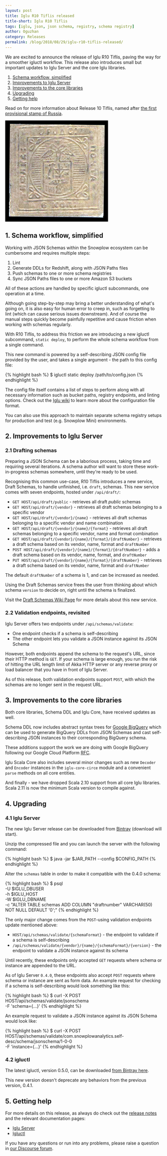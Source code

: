 ```yaml
---
layout: post
title: Iglu R10 Tiflis released
title-short: Iglu R10 Tiflis
tags: [iglu, json, json schema, registry, schema registry]
author: Oguzhan
category: Releases
permalink: /blog/2018/08/29/iglu-r10-tiflis-released/
---
```


We are excited to announce the release of Iglu R10 Tiflis, paving the way for a smoother igluctl workflow.
This release also introduces small but important updates to Iglu Server and the core Iglu libraries.

1. [Schema workflow, simplified](#schema-workflow-simplified)
2. [Improvements to Iglu Server](#server-improvements)
3. [Improvements to the core libraries](#core-improvements)
4. [Upgrading](#upgrading)
5. [Getting help](#help)

Read on for more information about Release 10 Tiflis, named after [the first provisional stamp of Russia][tiflis].

![tiflis-img][tiflis-img]

<!--more-->

<h2 id="schema-workflow-simplified">1. Schema workflow, simplified</h2>

Working with JSON Schemas within the Snowplow ecosystem can be cumbersome and requires multiple steps:

1. Lint
2. Generate DDLs for Redshift, along with JSON Paths files
3. Push schemas to one or more schema registries
4. Sync JSON Paths files to one or more Amazon S3 buckets

All of these actions are handled by specific igluctl subcommands, one operation at a time.

Although going step-by-step may bring a better understanding of what's going on, it is also easy for human error to creep in, such as forgetting to lint (which can cause serious issues downstream). And of course the manual steps quickly become painfully repetitive and cause friction when working with schemas regularly.

With R10 Tiflis, to address this friction we are introducing a new igluctl subcommand, `static deploy`, to perform the whole schema workflow from a single command.

This new command is powered by a self-describing JSON config file provided by the user, and takes a single argument - the path to this config file:

{% highlight bash %}
$ igluctl static deploy /path/to/config.json
{% endhighlight %}

The config file itself contains a list of steps to perform along with all necessary information such as bucket paths, registry endpoints, and linting options. Check out the [Iglu wiki][igluctl-wiki] to learn more about the configuration file format.

You can also use this approach to maintain separate schema registry setups for production and test (e.g. Snowplow Mini) environments.

<h2 id="server-improvements">2. Improvements to Iglu Server</h2>

<h3 id="draft-schemas">2.1 Drafting schemas</h3>

Preparing a JSON Schema can be a laborious process, taking time and requiring several iterations. A schema author will want to store these work-in-progress schemas somewhere, until they're ready to be used.

Recognising this common use-case, R10 Tiflis introduces a new service, Draft Schemas, to handle unfinished, i.e. `draft`, schemas. This new service comes with seven endpoints, hosted under `/api/draft/`:

* `GET HOST/api/draft/public` - retrieves all draft *public* schemas
* `GET HOST/api/draft/{vendor}` - retrieves all draft schemas belonging to a specific vendor
* `GET HOST/api/draft/{vendor}/{name}` - retrieves all draft schemas belonging to a specific vendor and name combination
* `GET HOST/api/draft/{vendor}/{name}/{format}` - retrieves all draft schemas belonging to a specific vendor, name and format combination
* `GET HOST/api/draft/{vendor}/{name}/{format}/{draftNumber}` - retrieves a draft schema based on its vendor, name, format and `draftNumber`
* `POST HOST/api/draft/{vendor}/{name}/{format}/{draftNumber}` - adds a draft schema based on its vendor, name, format, and `draftNumber`
* `PUT HOST/api/draft/{vendor}/{name}/{format}/{draftNumber}` - retrieves a draft schema based on its vendor, name, format and `draftNumber`

The default `draftNumber` of a schema is 1, and can be increased as needed.

Using the Draft Schemas service frees the user from thinking about which schema `version` to decide on, right until the schema is finalized.

Visit the [Draft Schemas Wiki Page][draft-schemas-wiki] for more details about this new service.

<h3 id="validation-methods">2.2 Validation endpoints, revisited</h3>

Iglu Server offers two endpoints under `/api/schemas/validate`:

* One endpoint checks if a schema is self-describing
* The other endpoint lets you validate a JSON instance against its JSON Schema

However, both endpoints append the schema to the request's URL, since their HTTP method is `GET`. If your schema is large enough, you run the risk of hitting the URL length limit of Akka HTTP server or any reverse proxy or load balancer that you have in front of Iglu Server.

As of this release, both validation endpoints support `POST`, with which the schemas are no longer sent in the request URL.

<h2 id="core-improvements">3. Improvements to the core libraries</h2>

Both core libraries, Schema DDL and Iglu Core, have received updates as well.

Schema DDL now includes abstract syntax trees for [Google BigQuery][bigquery] which can be used to generate BigQuery DDLs from JSON Schemas and cast self-describing JSON instances to their corresponding BigQuery schema.

These additions support the work we are doing with Google BigQuery following our Google Cloud Platform [RFC][rfc].

Iglu Scala Core also includes several minor changes such as new `Decoder` and `Encoder` instances in the `iglu-core-circe` module and a convenient `parse` methods on all core entities.

And finally - we have dropped Scala 2.10 support from all core Iglu libraries. Scala 2.11 is now the minimum Scala version to compile against.

<h2 id="upgrading">4. Upgrading</h2>

<h3 id="upgrade-iglu-server">4.1 Iglu Server</h3>

The new Iglu Server release can be downloaded from [Bintray][iglu-server-download] (download will start).

Unzip the compressed file and you can launch the server with the following command:

{% highlight bash %}
$ java -jar $JAR_PATH --config $CONFIG_PATH
{% endhighlight %}

Alter the `schemas` table in order to make it compatible with the 0.4.0 schema:

{% highlight bash %}
$ psql \
    -U $IGLU_DBUSER \
    -h $IGLU_HOST \
    -W $IGLU_DBNAME \
    -c "ALTER TABLE schemas ADD COLUMN "draftnumber" VARCHAR(50) NOT NULL DEFAULT '0';"
{% endhighlight %}

The only major change comes from the `POST`-using validation endpoints update mentioned above:

* `HOST/api/schemas/validate/{schemaFormat}` - the endpoint to validate if a schema is self-describing
* `/api/schemas/validate/{vendor}/{name}/{schemaFormat}/{version}` - the endpoint to validate a JSON instance against its schema

Until recently, these endpoints only accepted `GET` requests where schema or instance are appended to the URL.

As of Iglu Server `0.4.0`, these endpoints also accept `POST` requests where schema or instance are sent as form data. An example request for checking if a schema is self-describing would look something like this:

{% highlight bash %}
$ curl -X POST \
HOST/api/schemas/validate/jsonschema \
-F 'schema={...}'
{% endhighlight %}

An example request to validate a JSON instance against its JSON Schema would look like:

{% highlight bash %}
$ curl -X POST \
HOST/api/schemas/validate/com.snowplowanalytics.self-desc/schema/jsonschema/1-0-0 \
-F 'instance={...}'
{% endhighlight %}

<h3 id="upgrade-igluctl">4.2 igluctl</h3>

The latest igluctl, version 0.5.0, can be downloaded [from Bintray here][igluctl-download].

This new version doesn't deprecate any behaviors from the previous version, 0.4.1.

<h2 id="help">5. Getting help</h2>

For more details on this release, as always do check out the [release notes][release-notes] and the relevant documentation pages:

* [Iglu Server][iglu-server-wiki]
* [Igluctl][igluctl-wiki]

If you have any questions or run into any problems, please raise a question in [our Discourse forum][discourse].

[igluctl-wiki]: https://github.com/snowplow/iglu/wiki/Igluctl
[igluctl-download]: http://dl.bintray.com/snowplow/snowplow-generic/igluctl_0.5.0.zip

[draft-schemas-wiki]: https://github.com/snowplow/iglu/wiki/The-draft-schema-service

[release-notes]: https://github.com/snowplow/iglu/releases/tag/r10-tiflis
[discourse]: http://discourse.snowplowanalytics.com/
[iglu-server-wiki]: https://github.com/snowplow/iglu/wiki/Iglu-server
[iglu-server-download]: http://dl.bintray.com/snowplow/snowplow-generic/iglu_server_0.4.0.zip

[bigquery]: https://cloud.google.com/bigquery/
[rfc]: https://discourse.snowplowanalytics.com/t/porting-snowplow-to-google-cloud-platform/1505

[tiflis]: https://commons.wikimedia.org/wiki/Stamps_of_Russia,_1857-1917#Tiflis
[tiflis-img]: /assets/img/blog/2018/08/tiflis.jpg
